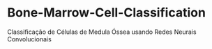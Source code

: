 # Bone-Marrow-Cell-Classification
Classificação de Células de Medula Óssea usando Redes Neurais Convolucionais 
